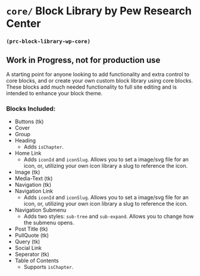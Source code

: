 # `core/` Block Library by Pew Research Center
### `(prc-block-library-wp-core)`
## Work in Progress, not for production use
A starting point for anyone looking to add functionality and extra control to core blocks, and or create your own custom block library using core blocks. These blocks add much needed functionality to full site editing and is intended to enhance your block theme.

### Blocks Included:
- Buttons (tk)
- Cover
- Group
- Heading
  - Adds `isChapter`.
- Home Link
  - Adds `iconId` and `iconSlug`. Allows you to set a image/svg file for an icon, or, utilizing your own icon library a slug to reference the icon.
- Image (tk)
- Media-Text (tk)
- Navigation (tk)
- Navigation Link
  - Adds `iconId` and `iconSlug`. Allows you to set a image/svg file for an icon, or, utilizing your own icon library a slug to reference the icon.
- Navigation Submenu
  - Adds two styles: `sub-tree` and `sub-expand`. Allows you to change how the submenu opens.
- Post Title (tk)
- PullQuote (tk)
- Query (tk)
- Social Link
- Seperator (tk)
- Table of Contents
  - Supports `isChapter`.
